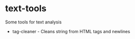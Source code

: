 # text-tools
Some tools for text analysis

- tag-cleaner - Cleans string from HTML tags and newlines
